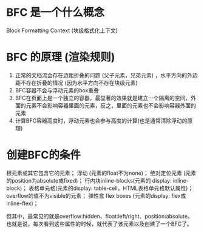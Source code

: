 # BFC 是一个什么概念
Block Formatting Context (块级格式化上下文)

# BFC 的原理 (渲染规则)
1. 正常的文档流会存在边距折叠的问题 (父子元素，兄弟元素) ，水平方向的外边距不存在折叠的情况 (因为水平方向不存在块级元素)
2. BFC容器不会与浮动元素的box重叠
3. BFC在页面上是一个独立的容器，最显著的效果就是建立一个隔离的空间，外面的元素不会影响容器里面的元素，反之，里面的元素也不会影响容器外面的元素
4. 计算BFC容器高度时，浮动元素也会参与高度的计算(也是通常清除浮动的原理)

# 创建BFC的条件
根元素或其它包含它的元素；
浮动 (元素的float不为none)；
绝对定位元素 (元素的position为absolute或fixed)；
行内块inline-blocks(元素的 display: inline-block)；
表格单元格(元素的display: table-cell，HTML表格单元格默认属性)；
overflow的值不为visible的元素；
弹性盒 flex boxes (元素的display: flex或inline-flex)；

但其中，最常见的就是overflow:hidden、float:left/right、position:absolute。也就是说，每次看到这些属性的时候，就代表了该元素以及创建了一个BFC了。